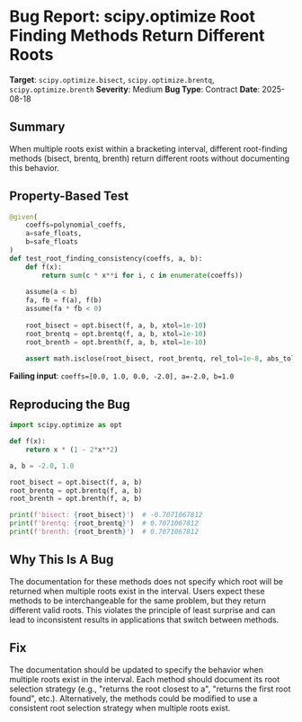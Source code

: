 # Bug Report: scipy.optimize Root Finding Methods Return Different Roots

**Target**: `scipy.optimize.bisect`, `scipy.optimize.brentq`, `scipy.optimize.brenth`
**Severity**: Medium
**Bug Type**: Contract
**Date**: 2025-08-18

## Summary

When multiple roots exist within a bracketing interval, different root-finding methods (bisect, brentq, brenth) return different roots without documenting this behavior.

## Property-Based Test

```python
@given(
    coeffs=polynomial_coeffs,
    a=safe_floats,
    b=safe_floats
)
def test_root_finding_consistency(coeffs, a, b):
    def f(x):
        return sum(c * x**i for i, c in enumerate(coeffs))
    
    assume(a < b)
    fa, fb = f(a), f(b)
    assume(fa * fb < 0)
    
    root_bisect = opt.bisect(f, a, b, xtol=1e-10)
    root_brentq = opt.brentq(f, a, b, xtol=1e-10)
    root_brenth = opt.brenth(f, a, b, xtol=1e-10)
    
    assert math.isclose(root_bisect, root_brentq, rel_tol=1e-8, abs_tol=1e-10)
```

**Failing input**: `coeffs=[0.0, 1.0, 0.0, -2.0], a=-2.0, b=1.0`

## Reproducing the Bug

```python
import scipy.optimize as opt

def f(x):
    return x * (1 - 2*x**2)

a, b = -2.0, 1.0

root_bisect = opt.bisect(f, a, b)
root_brentq = opt.brentq(f, a, b)
root_brenth = opt.brenth(f, a, b)

print(f'bisect: {root_bisect}')  # -0.7071067812
print(f'brentq: {root_brentq}')  # 0.7071067812
print(f'brenth: {root_brenth}')  # 0.7071067812
```

## Why This Is A Bug

The documentation for these methods does not specify which root will be returned when multiple roots exist in the interval. Users expect these methods to be interchangeable for the same problem, but they return different valid roots. This violates the principle of least surprise and can lead to inconsistent results in applications that switch between methods.

## Fix

The documentation should be updated to specify the behavior when multiple roots exist in the interval. Each method should document its root selection strategy (e.g., "returns the root closest to a", "returns the first root found", etc.). Alternatively, the methods could be modified to use a consistent root selection strategy when multiple roots exist.